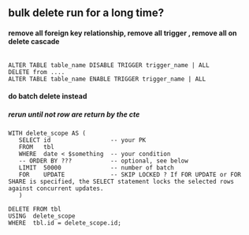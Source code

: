 ## bulk delete run for a long time?
#### remove all foreign key relationship, remove all trigger , remove all on delete cascade

```

ALTER TABLE table_name DISABLE TRIGGER trigger_name | ALL
DELETE from ....
ALTER TABLE table_name ENABLE TRIGGER trigger_name | ALL

```

#### do batch delete instead
##### rerun until not row are return by the cte
```
WITH delete_scope AS (
   SELECT id                 -- your PK
   FROM   tbl
   WHERE  date < $something  -- your condition
   -- ORDER BY ???           -- optional, see below
   LIMIT  50000              -- number of batch
   FOR    UPDATE             -- SKIP LOCKED ? If FOR UPDATE or FOR SHARE is specified, the SELECT statement locks the selected rows against concurrent updates.
   )
   
DELETE FROM tbl
USING  delete_scope
WHERE  tbl.id = delete_scope.id;


```
